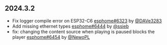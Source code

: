 ## 2024.3.2

- Fix logger compile error on ESP32-C6 [esphome#6323](https://github.com/esphome/esphome/pull/6323) by [@DAVe3283](https://github.com/DAVe3283)
- Add missing ethernet types [esphome#6444](https://github.com/esphome/esphome/pull/6444) by [@ssieb](https://github.com/ssieb)
- fix: changing the content source when playing is paused blocks the player [esphome#6454](https://github.com/esphome/esphome/pull/6454) by [@NewoPL](https://github.com/NewoPL)

